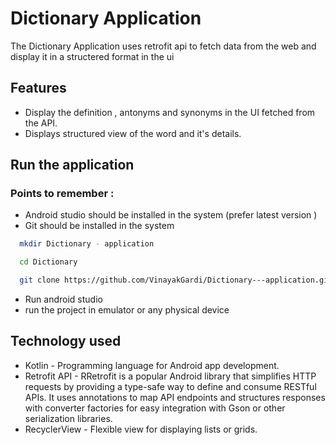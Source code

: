 # Dictionary Application
The Dictionary Application uses retrofit api to fetch data from the web and display it in a structered format in the ui

## Features
- Display the definition , antonyms and synonyms in the UI fetched from the API.
- Displays structured view of the word and it's details.


## Run the application 

### Points to remember : 

- Android studio should be installed in the system  (prefer latest  version )
- Git should be installed in the system





```bash
  mkdir Dictionary - application

  cd Dictionary

  git clone https://github.com/VinayakGardi/Dictionary---application.git

```
- Run android studio 
- run the project in emulator or any physical device

## Technology used 
- Kotlin - Programming language for Android app development.
- Retrofit API - RRetrofit is a popular Android library that simplifies HTTP requests by providing a type-safe way to define and consume RESTful APIs. It uses annotations to map API endpoints and structures responses with converter factories for easy integration with Gson or other serialization libraries.
- RecyclerView - Flexible view for displaying lists or grids.
